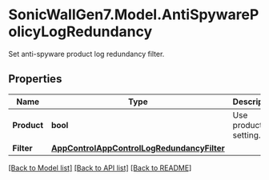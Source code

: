 # SonicWallGen7.Model.AntiSpywarePolicyLogRedundancy
Set anti-spyware product log redundancy filter.

## Properties

Name | Type | Description | Notes
------------ | ------------- | ------------- | -------------
**Product** | **bool** | Use product setting. | [optional] 
**Filter** | [**AppControlAppControlLogRedundancyFilter**](AppControlAppControlLogRedundancyFilter.md) |  | [optional] 

[[Back to Model list]](../README.md#documentation-for-models) [[Back to API list]](../README.md#documentation-for-api-endpoints) [[Back to README]](../README.md)

